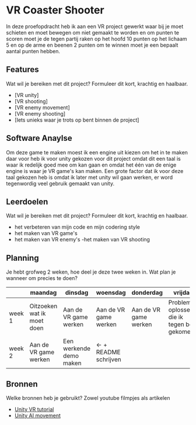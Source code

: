 # VR Coaster Shooter

In deze proefopdracht heb ik aan een VR project gewerkt waar bij je moet schieten en moet bewegen om niet gemaakt te worden en om punten te scoren moet je de tegen partij raken op het hoofd 10 punten op het lichaam 5 en op de arme en beenen 2 punten om te winnen moet je een bepaalt aantal punten hebben.

## Features
Wat wil je bereiken met dit project? Formuleer dit kort, krachtig en haalbaar.

- [VR unity]
- [VR shooting]
- [VR enemy movement]
- [VR enemy shooting]
- [Iets unieks waar je trots op bent binnen de project]

## Software Anaylse

Om deze game te maken moest ik een engine uit kiezen om het in te maken daar voor heb ik voor unity gekozen voor dit project omdat dit een taal is waar ik redelijk goed mee om kan gaan en omdat het één van de enige engine is waar je VR game's kan maken.  Een grote factor dat ik voor deze taal gekozen heb is omdat ik later met unity wil gaan werken, er word tegenwordig veel gebruik gemaakt van unity.

## Leerdoelen
Wat wil je bereiken met dit project? Formuleer dit kort, krachtig en haalbaar.
- het verbeteren van mijn code en mijn codering style
- het maken van VR game's
- het maken van VR enemy's
-het maken van VR shooting

## Planning
Je hebt grofweg 2 weken, hoe deel je deze twee weken in. Wat plan je wanneer om precies te doen?

| | maandag | dinsdag | woensdag | donderdag | vrijdag |
| --- | --- | --- | --- | --- | --- |
|week 1 | Oitzoeken wat ik moet doen | Aan de VR game werken |Aan de VR game werken | Aan de VR game werken | Problemen oplossen die ik tegen ben gekomen |
|week 2 | Aan de VR game werken | Een werkende demo maken | <- + README schrijven |

## Bronnen
Welke bronnen heb je gebruikt? Zowel youtube filmpjes als artikelen

- [Unity VR tutorial](https://unity3d.com/learn/tutorials/topics/xr/getting-started-vr-development)
- [Unity AI movement](https://www.youtube.com/watch?v=188SMf9f6UY)
